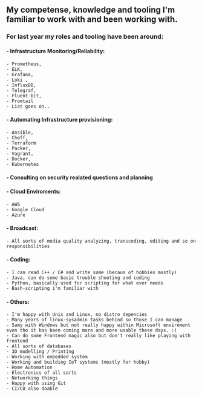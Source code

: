 ## My competense, knowledge and tooling I'm familiar to work with and been working with.


### For last year my roles and tooling have been around:

#### - Infrastructure Monitoring/Reliability:
	- Prometheus, 
	- ELK, 
	- Grafana,
	- Loki ,
	- InfluxDB, 
	- Telegraf,
	- Fluent-bit,
	- Promtail
	- List goes on..

#### - Automating Infrastructure provisioning:
	- Ansible, 
	- Cheff,
	- Terraform
	- Packer,
	- Vagrant,
	- Docker,
	- Kubernetes

#### - Consulting on security realated questions and planning 

#### - Cloud Enviroments: 
	- AWS 
	- Google Cloud
	- Azure

#### - Broadcast:
	- All sorts of media quality analyzing, transcoding, editing and so on responsibilities

#### - Coding:
	- I can read C++ / C# and write some (becaus of hobbies mostly)
	- Java, can do some basic trouble shooting and coding
	- Python, basically used for scripting for what ever needs
	- Bash-scripting i'm familiar with

#### - Others:
	- I'm happy with Unix and Linux, no distro depencies
	- Many years of linux-sysadmin tasks behind so those I can manage
	- Samy with Windows but not really happy within Microsoft enviroment even tho it has been coming more and more usable these days. :) 
	- Can do some Frontend magic also but don't really like playing with frontend
	- All sorts of databases
	- 3D modelling / Printing
	- Working with embedded system
	- Working and building IoT systems (mostly for hobby)
	- Home Automation
	- Electronics of all sorts
	- Networking things
	- Happy with using Git
	- CI/CD also doable